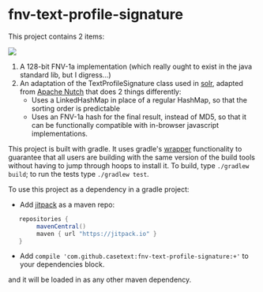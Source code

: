 # fnv-text-profile-signature
This project contains 2 items:

[![](https://jitpack.io/v/casetext/fnv-text-profile-signature.svg)](https://jitpack.io/#casetext/fnv-text-profile-signature)

1. A 128-bit FNV-1a implementation (which really ought to exist in the java standard lib, but I digress...)
2. An adaptation of the TextProfileSignature class used in [solr](http://lucene.apache.org/solr/), adapted from [Apache Nutch](http://nutch.apache.org/) that does 2 things differently:
    * Uses a LinkedHashMap in place of a regular HashMap, so that the sorting order is predictable
    * Uses an FNV-1a hash for the final result, instead of MD5, so that it can be functionally compatible with in-browser javascript implementations.

This project is built with gradle.  It uses gradle's [wrapper](https://docs.gradle.org/current/userguide/gradle_wrapper.html) functionality to guarantee that all users are building with the same version of the build tools without having to jump through hoops to install it.  To build, type `./gradlew build`; to run the tests type `./gradlew test`.

To use this project as a dependency in a gradle project:

* Add [jitpack](https://jitpack.io/) as a maven repo:
```groovy
   repositories {
        mavenCentral()
        maven { url "https://jitpack.io" }
   }
```
* Add `compile 'com.github.casetext:fnv-text-profile-signature:+'` to your dependencies block.

and it will be loaded in as any other maven dependency.
